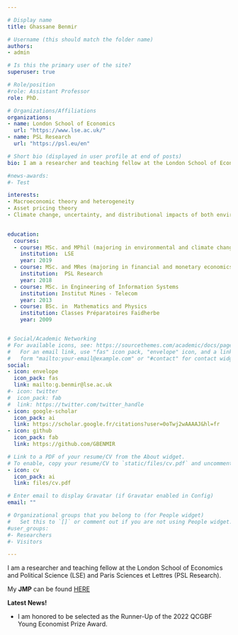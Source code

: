 ```yaml
---

# Display name
title: Ghassane Benmir

# Username (this should match the folder name)
authors:
- admin

# Is this the primary user of the site?
superuser: true

# Role/position
#role: Assistant Professor
role: PhD.

# Organizations/Affiliations
organizations:
- name: London School of Economics
  url: "https://www.lse.ac.uk/"
- name: PSL Research
  url: "https://psl.eu/en"

# Short bio (displayed in user profile at end of posts)
bio: I am a researcher and teaching fellow at the London School of Economics and Political Science (LSE) and Paris Sciences et Lettres (PSL Research). My research explores linkages between macroeconomic theory and heterogeneity, asset pricing theory, climate change, and distributional impacts of both environmental externalities and policy.

#news-awards: 
#- Test

interests:
- Macroeconomic theory and heterogeneity
- Asset pricing theory
- Climate change, uncertainty, and distributional impacts of both environmental externalities and policy.
 

education:
  courses:
  - course: MSc. and MPhil (majoring in environmental and climate change economics)
    institution:  LSE 
    year: 2019  
  - course: MSc. and MRes (majoring in financial and monetary economics)
    institution:  PSL Research 
    year: 2018  
  - course: MSc. in Engineering of Information Systems
    institution: Institut Mines - Telecom
    year: 2013
  - course: BSc. in  Mathematics and Physics
    institution: Classes Préparatoires Faidherbe
    year: 2009


# Social/Academic Networking
# For available icons, see: https://sourcethemes.com/academic/docs/page-builder/#icons
#   For an email link, use "fas" icon pack, "envelope" icon, and a link in the
#   form "mailto:your-email@example.com" or "#contact" for contact widget.
social:
- icon: envelope
  icon_pack: fas
  link: mailto:g.benmir@lse.ac.uk
#- icon: twitter
#  icon_pack: fab
#  link: https://twitter.com/twitter_handle
- icon: google-scholar
  icon_pack: ai
  link: https://scholar.google.fr/citations?user=0oTwj2wAAAAJ&hl=fr
- icon: github
  icon_pack: fab
  link: https://github.com/GBENMIR

# Link to a PDF of your resume/CV from the About widget.
# To enable, copy your resume/CV to `static/files/cv.pdf` and uncomment the lines below.
- icon: cv
  icon_pack: ai
  link: files/cv.pdf

# Enter email to display Gravatar (if Gravatar enabled in Config)
email: ""

# Organizational groups that you belong to (for People widget)
#   Set this to `[]` or comment out if you are not using People widget.
#user_groups:
#- Researchers
#- Visitors

---
```

I am a researcher and teaching fellow at the London School of Economics and Political Science (LSE) and Paris Sciences et Lettres (PSL Research). 

My **JMP** can be found [HERE](files/job-market-paper.pdf)

**Latest News!**
- I am honored to be selected as the Runner-Up of the 2022 QCGBF Young Economist Prize Award.